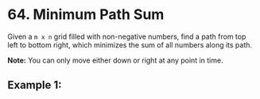 # **64. Minimum Path Sum**

Given a `m x n` grid filled with non-negative numbers, find a path from top left to bottom right, which minimizes the sum of all numbers along its path.

**Note:** You can only move either down or right at any point in time.

## **Example 1:**
